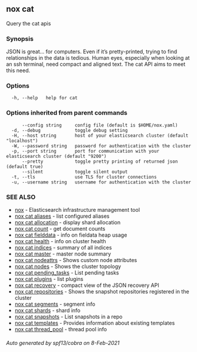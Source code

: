 ## nox cat

Query the cat apis

### Synopsis

JSON is great… for computers. Even if it’s pretty-printed,
trying to find relationships in the data is tedious. Human eyes,
especially when looking at an ssh terminal, need compact and aligned text.
The cat API aims to meet this need.

### Options

```
  -h, --help   help for cat
```

### Options inherited from parent commands

```
      --config string     config file (default is $HOME/nox.yaml)
  -d, --debug             toggle debug setting
  -H, --host string       host of your elasticsearch cluster (default "localhost")
  -W, --password string   password for authentication with the cluster
  -p, --port string       port for communication with your elasticsearch cluster (default "9200")
      --pretty            toggle pretty printing of returned json (default true)
      --silent            toggle silent output
  -t, --tls               use TLS for cluster connections
  -u, --username string   username for authentication with the cluster
```

### SEE ALSO

* [nox](nox.md)	 - Elasticsearch infrastructure management tool
* [nox cat aliases](nox_cat_aliases.md)	 - list configured aliases
* [nox cat allocation](nox_cat_allocation.md)	 - display shard allocation
* [nox cat count](nox_cat_count.md)	 - get document counts
* [nox cat fielddata](nox_cat_fielddata.md)	 - info on fieldata heap usage
* [nox cat health](nox_cat_health.md)	 - info on cluster health
* [nox cat indices](nox_cat_indices.md)	 - summary of all indices
* [nox cat master](nox_cat_master.md)	 - master node summary
* [nox cat nodeattrs](nox_cat_nodeattrs.md)	 - Shows custom node attributes
* [nox cat nodes](nox_cat_nodes.md)	 - Shows the cluster topology
* [nox cat pending_tasks](nox_cat_pending_tasks.md)	 - List pending tasks
* [nox cat plugins](nox_cat_plugins.md)	 - list plugins
* [nox cat recovery](nox_cat_recovery.md)	 - compact view of the JSON recovery API
* [nox cat repositories](nox_cat_repositories.md)	 - Shows the snapshot repositories registered in the cluster
* [nox cat segments](nox_cat_segments.md)	 - segment info
* [nox cat shards](nox_cat_shards.md)	 - shard info
* [nox cat snapshots](nox_cat_snapshots.md)	 - List snapshots in a repo
* [nox cat templates](nox_cat_templates.md)	 - Provides information about existing templates
* [nox cat thread_pool](nox_cat_thread_pool.md)	 - thread pool info

###### Auto generated by spf13/cobra on 8-Feb-2021
